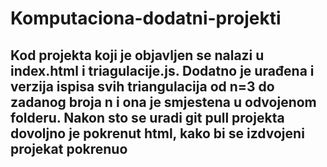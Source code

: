 ﻿# Komputaciona-dodatni-projekti
## Kod projekta koji je objavljen se nalazi u index.html i triagulacije.js. Dodatno je urađena i verzija ispisa svih triangulacija od n=3 do zadanog broja n i ona je smjestena u odvojenom folderu. Nakon sto se uradi git pull projekta dovoljno je pokrenut html, kako bi se izdvojeni projekat pokrenuo
